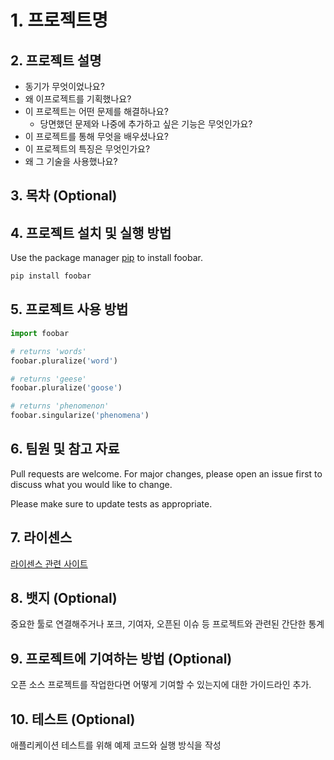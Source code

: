 # 1. 프로젝트명

## 2. 프로젝트 설명
- 동기가 무엇이었나요?
- 왜 이프로젝트를 기획했나요?
- 이 프로젝트는 어떤 문제를 해결하나요?
  - 당면했던 문제와 나중에 추가하고 싶은 기능은 무엇인가요?
- 이 프로젝트를 통해 무엇을 배우셨나요?
- 이 프로젝트의 특징은 무엇인가요?
- 왜 그 기술을 사용했나요?
  
## 3. 목차 (Optional)

## 4. 프로젝트 설치 및 실행 방법

Use the package manager [pip](https://pip.pypa.io/en/stable/) to install foobar.

```bash
pip install foobar
```

## 5. 프로젝트 사용 방법

```python
import foobar

# returns 'words'
foobar.pluralize('word')

# returns 'geese'
foobar.pluralize('goose')

# returns 'phenomenon'
foobar.singularize('phenomena')
```

## 6. 팀원 및 참고 자료

Pull requests are welcome. For major changes, please open an issue first
to discuss what you would like to change.

Please make sure to update tests as appropriate.

## 7. 라이센스
[라이센스 관련 사이트](https://choosealicense.com/)  

## 8. 뱃지 (Optional)
중요한 툴로 연결해주거나 포크, 기여자, 오픈된 이슈 등 프로젝트와 관련된 간단한 통계

## 9. 프로젝트에 기여하는 방법 (Optional)
오픈 소스 프로젝트를 작업한다면 어떻게 기여할 수 있는지에 대한 가이드라인 추가.

## 10. 테스트 (Optional)
애플리케이션 테스트를 위해 예제 코드와 실행 방식을 작성
